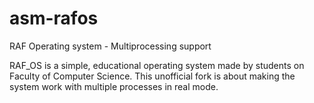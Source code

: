asm-rafos
=========

RAF Operating system - Multiprocessing support

RAF_OS is a simple, educational operating system made by students on Faculty of Computer Science. This unofficial fork is about making the system work with multiple processes in real mode.
